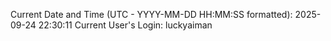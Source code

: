 Current Date and Time (UTC - YYYY-MM-DD HH:MM:SS formatted): 2025-09-24 22:30:11
Current User's Login: luckyaiman
